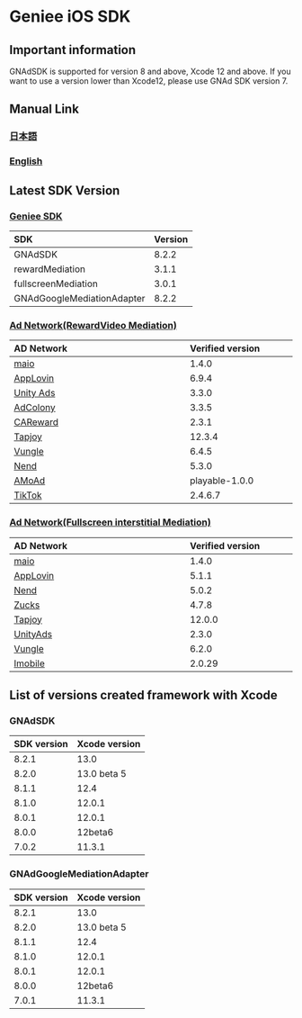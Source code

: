 # Geniee iOS SDK

## Important information

GNAdSDK is supported for version 8 and above, Xcode 12 and above.
If you want to use a version lower than Xcode12, please use GNAd SDK version 7.


## Manual Link

### [日本語](SDK-Manual-ja.md)

### [English](SDK-Manual-en.md)


## Latest SDK Version
### [Geniee SDK](https://developers.geniee.co.jp/ios/setup/)

|SDK| Version |
|:--|:--|
|GNAdSDK| 8.2.2|
|rewardMediation|3.1.1|
|fullscreenMediation|3.0.1|
|GNAdGoogleMediationAdapter|8.2.2|

### [Ad Network(RewardVideo Mediation)](https://developers.geniee.co.jp/ios/reward/)

| AD Network　　　　　　　　　　　　　 | Verified version　　　　|
|:-----------|:------------|
| [maio](https://developers.geniee.co.jp/ios/reward/mediation/RewardVideo-Ad-Integration-ADNW-Maio-For-iOS.html) | 1.4.0 |
| [AppLovin](https://developers.geniee.co.jp/ios/reward/mediation/RewardVideo-Ad-Integration-ADNW-Applovin-For-iOS.html) | 6.9.4 | 
| [Unity Ads](https://developers.geniee.co.jp/ios/reward/mediation/RewardVideo-Ad-Integration-ADNW-UnityAds-For-iOS.html) | 3.3.0 | 
| [AdColony](https://developers.geniee.co.jp/ios/reward/mediation/RewardVideo-Ad-Integration-ADNW-AdColony-For-iOS.html) | 3.3.5 | 
| [CAReward](https://developers.geniee.co.jp/ios/reward/mediation/RewardVideo-Ad-Integration-ADNW-CAReward-For-iOS.html) | 2.3.1 | 
| [Tapjoy](https://developers.geniee.co.jp/ios/reward/mediation/RewardVideo-Ad-Integration-ADNW-Tapjoy-For-iOS.html) | 12.3.4 | 
| [Vungle](https://developers.geniee.co.jp/ios/reward/mediation/RewardVideo-Ad-Integration-ADNW-Vungle-For-iOS.html) | 6.4.5 | 
| [Nend](https://developers.geniee.co.jp/ios/reward/mediation/RewardVideo-Ad-Integration-ADNW-Nend-For-iOS.html) | 5.3.0 | 
| [AMoAd](https://developers.geniee.co.jp/ios/reward/mediation/RewardVideo-Ad-Integration-ADNW-Amoad-For-iOS.html) | playable-1.0.0 | 
| [TikTok](https://developers.geniee.co.jp/ios/reward/mediation/RewardVideo-Ad-Integration-ADNW-TikTok-For-iOS.html) | 2.4.6.7 |

### [Ad Network(Fullscreen interstitial Mediation)](https://developers.geniee.co.jp/ios/fullscreen-interstitial/)

| AD Network　　　　　　　　　　　　　 | Verified version　　　　|
|:-----------|:------------|
| [maio](https://developers.geniee.co.jp/ios/fullscreen-interstitial/mediation/FullscreenInterstitial-Ad-Integration-ADNW-Maio-For-iOS.html) | 1.4.0 |
| [AppLovin](https://developers.geniee.co.jp/ios/fullscreen-interstitial/mediation/FullscreenInterstitial-Ad-Integration-ADNW-Applovin-For-iOS.html) | 5.1.1 | 
| [Nend](https://developers.geniee.co.jp/ios/fullscreen-interstitial/mediation/FullscreenInterstitial-Ad-Integration-ADNW-Nend-For-iOS.html) | 5.0.2 | 
| [Zucks](https://developers.geniee.co.jp/ios/fullscreen-interstitial/mediation/FullscreenInterstitial-Ad-Integration-ADNW-Zucks-For-iOS.html) | 4.7.8 | 
| [Tapjoy](https://developers.geniee.co.jp/ios/fullscreen-interstitial/mediation/FullscreenInterstitial-Ad-Integration-ADNW-Tapjoy-For-iOS.html) | 12.0.0 |
| [UnityAds](https://developers.geniee.co.jp/ios/fullscreen-interstitial/mediation/FullscreenInterstitial-Ad-Integration-ADNW-UnityAds-For-iOS.html) | 2.3.0 |
| [Vungle](https://developers.geniee.co.jp/ios/fullscreen-interstitial/mediation/FullscreenInterstitial-Ad-Integration-ADNW-Vungle-For-iOS.html) | 6.2.0 |
| [Imobile](https://developers.geniee.co.jp/ios/fullscreen-interstitial/mediation/FullscreenInterstitial-Ad-Integration-ADNW-Imobile-For-iOS.html) | 2.0.29 |


## List of versions created framework with Xcode

### GNAdSDK

| SDK version | Xcode version |
|:--|:--|
| 8.2.1 | 13.0 |
| 8.2.0 | 13.0 beta 5 |
| 8.1.1 | 12.4 |
| 8.1.0 | 12.0.1 |
| 8.0.1 | 12.0.1 |
| 8.0.0 | 12beta6 |
| 7.0.2 | 11.3.1 |

### GNAdGoogleMediationAdapter

| SDK version | Xcode version |
|:--|:--|
| 8.2.1 | 13.0 |
| 8.2.0 | 13.0 beta 5 |
| 8.1.1 | 12.4 |
| 8.1.0 | 12.0.1 |
| 8.0.1 | 12.0.1 |
| 8.0.0 | 12beta6 |
| 7.0.1 | 11.3.1 |
